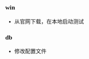 <span  style="font-family: Simsun,serif; font-size: 17px; ">

### win

- 从官网下载，在本地启动测试

### db

- 修改配置文件

</span>